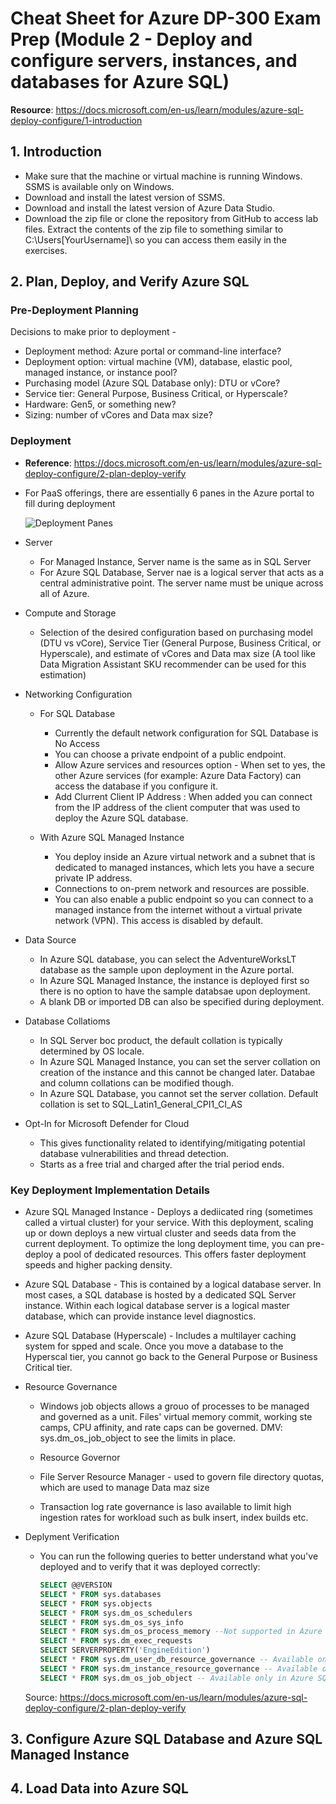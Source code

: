 # Cheat Sheet for Azure DP-300 Exam Prep  (Module 2 - Deploy and configure servers, instances, and databases for Azure SQL)

__Resource__: https://docs.microsoft.com/en-us/learn/modules/azure-sql-deploy-configure/1-introduction

## 1. Introduction

* Make sure that the machine or virtual machine is running Windows. SSMS is available only on Windows.
* Download and install the latest version of SSMS.
* Download and install the latest version of Azure Data Studio.
* Download the zip file or clone the repository from GitHub to access lab files. Extract the contents of the zip file to something similar to C:\Users\[YourUsername]\ so you can access them easily in the exercises.

## 2. Plan, Deploy, and Verify Azure SQL

### Pre-Deployment Planning

Decisions to make prior to deployment - 

* Deployment method: Azure portal or command-line interface?
* Deployment option: virtual machine (VM), database, elastic pool, managed instance, or instance pool?
* Purchasing model (Azure SQL Database only): DTU or vCore?
* Service tier: General Purpose, Business Critical, or Hyperscale?
* Hardware: Gen5, or something new?
* Sizing: number of vCores and Data max size?

### Deployment

* __Reference__: https://docs.microsoft.com/en-us/learn/modules/azure-sql-deploy-configure/2-plan-deploy-verify

* For PaaS offerings, there are essentially 6 panes in the Azure portal to fill during deployment

  ![Deployment Panes](https://docs.microsoft.com/en-us/learn/modules/azure-sql-deploy-configure/media/2-deploy-panes.png)

* Server

  - For Managed Instance, Server name is the same as in SQL Server
  - For Azure SQL Database, Server nae is a logical server that acts as a central administrative point. The server name must be unique across all of Azure.

* Compute and Storage

  - Selection of the desired configuration based on purchasing model (DTU vs vCore), Service Tier (General Purpose, Business Critical, or Hyperscale), and estimate of     vCores and Data max size (A tool like Data Migration Assistant SKU recommender can be used for this estimation)
   
* Networking Configuration

  - For SQL Database

    - Currently the default network configuration for SQL Database  is No Access
    - You can choose a private endpoint of a public endpoint.
    - Allow Azure services and resources option - When set to yes, the other Azure services (for example: Azure Data Factory) can access the database if you configure       it.
    - Add Clurrent Client IP Address : When added you can connect from the IP address of the client computer that was used to deploy the Azure SQL database.

  - With Azure SQL Managed Instance

    - You deploy inside an Azure virtual network and a subnet that is dedicated to managed instances, which lets you have a secure private IP address.
    - Connections to on-prem network and resources are possible.
    - You can also enable a public endpoint so you can connect to a managed instance from the internet without a virtual private network (VPN). This access is disabled 
      by default.

* Data Source

  - In Azure SQL database, you can select the AdventureWorksLT database as the sample upon deployment in the Azure portal.
  - In Azure SQL Managed Instance, the instance is deployed first so there is no option to have the sample databsae upon deployment. 
  - A blank DB or imported DB can also be specified during deployment. 

* Database Collatioms
  
  - In SQL Server boc product, the default collation is typically determined by OS locale. 
  - In Azure SQL Managed Instance, you can set the server collation on creation of the instance and this cannot be changed later.  Databae and column collations can be 
    modified though.
  - In Azure SQL Database, you cannot set the server collation. Default collation is set to SQL_Latin1_General_CPI1_CI_AS

* Opt-In for Microsoft Defender for Cloud

  - This gives functionality related to identifying/mitigating potential database vulnerabilities and thread detection.
  - Starts as a free trial and charged after the trial period ends.

### Key Deployment Implementation Details

* Azure SQL Managed Instance - Deploys a dediicated ring (sometimes called a virtual cluster) for your service. With this deployment, scaling up or down deploys a new 
  virtual cluster and seeds data from the current deployment. To optimize the long deployment time, you can pre-deploy a pool of dedicated resources. This offers 
  faster deployment speeds and higher packing density.

* Azure SQL Database - This is contained by a logical database server. In most cases, a SQL database is hosted by a dedicated SQL Server instance. Within each logical   database server is a logical master database, which can provide instance level diagnostics. 

* Azure SQL Database (Hyperscale) - Includes a multilayer caching system for spped and scale. Once you move a database to the Hyperscal tier, you cannot go back to the 
  General Purpose or Business Critical tier. 

* Resource Governance 

  - Windows job objects allows a grouo of processes to be managed and governed as a unit. Files' virtual memory commit, working ste camps, CPU affinity, and rate caps 
    can be governed. DMV: sys.dm_os_job_object to see the limits in place.

  - Resource Governor 

  - File Server Resource Manager - used to govern file directory quotas, which are used to manage Data maz size

  - Transaction log rate governance is laso available to limit high ingestion rates for workload such as bulk insert, index builds etc.

* Deplyment Verification

  - You can run the following queries to better understand what you've deployed and to verify that it was deployed correctly:

    ```sql
    SELECT @@VERSION
    SELECT * FROM sys.databases
    SELECT * FROM sys.objects
    SELECT * FROM sys.dm_os_schedulers
    SELECT * FROM sys.dm_os_sys_info
    SELECT * FROM sys.dm_os_process_memory --Not supported in Azure SQL Database
    SELECT * FROM sys.dm_exec_requests
    SELECT SERVERPROPERTY('EngineEdition')
    SELECT * FROM sys.dm_user_db_resource_governance -- Available only in Azure SQL Database and SQL Managed Instance
    SELECT * FROM sys.dm_instance_resource_governance -- Available only in Azure SQL Managed Instance
    SELECT * FROM sys.dm_os_job_object -- Available only in Azure SQL Database and SQL Managed Instance
    ```
   Source: https://docs.microsoft.com/en-us/learn/modules/azure-sql-deploy-configure/2-plan-deploy-verify

## 3. Configure Azure SQL Database and Azure SQL Managed Instance

## 4. Load Data into Azure SQL



